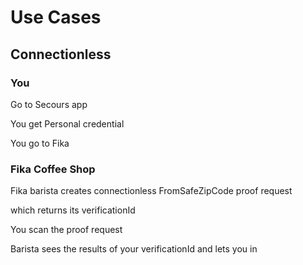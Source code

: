 # Use Cases

## Connectionless

### You

Go to Secours app

You get Personal credential

You go to Fika

### Fika Coffee Shop

Fika barista creates connectionless FromSafeZipCode proof request

which returns its verificationId

You scan the proof request

Barista sees the results of your verificationId and lets you in

